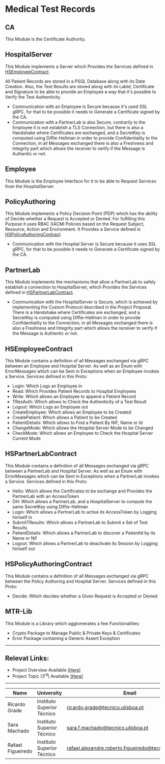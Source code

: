 # Medical Test Records

## CA

This Module is the Certificate Authority.

## HospitalServer

This Module implements a Server which Provides the Services defined in [HSEmployeeContract](#HSEmployeeContract).

All Patient Records are stored in a PSQL Database along with its Date Creation. Also, the Test Results are stored along with its LabId, Certificate and Signature to be able to provide an Employee a way that it's possible to Verify the Test Authenticity.

- Communication with an Employee is Secure because it's used SSL gRPC, for that to be possible it needs to Generate a Certificate signed by the CA.
- Communication with a PartnerLab is also Secure, contrarily to the Employee it is not establish a TLS Connection, but there is also a Handshake where Certificates are exchanged, and a SecretKey is computed using Diffie-Hellman in order to provide Confidentiality to the Connection, in all Messages exchanged there is also a Freshness and Integrity part which allows the receiver to verify if the Message is Authentic or not.

## Employee

This Module is the Employee Interface for it to be able to Request Services from the HospitalServer.

## PolicyAuthoring

This Module implements a Policy Decision Point (PDP) which has the ability of Decide whether a Request is Accepted or Denied. For fulfilling this Purpose it uses RBAC XACMl Policies based on the Request Subject, Resource, Action and Environment. It Provides a Service defined in [HSPolicyAuthoringContract](#HSPolicyAuthoringContract).

- Communication with the Hospital Server is Secure because it uses SSL gRPC, for that to be possible it needs to Generate a Certificate signed by the CA.

## PartnerLab

This Module implements the mechanisms that allow a PartnerLab to safely establish a connection to HospitalServer, which Provides the Services defined in [HSPartnerLabContract](#HSPartnerLabContract).

- Communication with the HospitalServer is Secure, which is achieved by implementing the Custom Protocol described in the Project Proposal. There is a Handshake where Certificates are exchanged, and a SecretKey is computed using Diffie-Hellman in order to provide Confidentiality to the Connection, in all Messages exchanged there is also a Freshness and Integrity part which allows the receiver to verify if the Message is Authentic or not.

## HSEmployeeContract

This Module contains a definition of all Messages exchanged via gRPC between an Employee and Hospital Server. As well as an Enum with ErrorMessages which can be Sent in Exceptions when an Employee invokes a Service. Services defined in this Proto:
- Login: Which Logs an Employee in
- Read: Which Provides Patient Records to Hospital Employees
- Write: Which allows an Employee to append a Patient Record
- TResAuth: Which allows to Check the Authenticity of a Test Result
- Logout: Which Logs an Employee out
- CreateEmployee: Which allows an Employee to be Created
- CreatePatient: Which allows a Patient to be Created
- PatientDetails: Which allows to Find a Patient By NIF, Name or Id
- ChangeMode: Which allows the Hospital Server Mode to be Changed
- CheckMode: Which allows an Employee to Check the Hospital Server Current Mode

## HSPartnerLabContract

This Module contains a definition of all Messages exchanged via gRPC between a PartnerLab and Hospital Server. As well as an Enum with ErrorMessages which can be Sent in Exceptions when a PartnerLab invokes a Service. Services defined in this Proto:
- Hello: Which allows the Certificates to be exchange and Provides the PartnerLab with an AccessToken
- DH: Which allows a PartnerLab, and a HospitalServer to compute the same SecretKey using Diffie-Hellman
- Login: Which allows a PartnerLab to active its AccessToken by Logging himself in
- SubmitTResults: Which allows a PartnerLab to Submit a Set of Test Results
- PatientDetails: Which allows a PartnerLab to discover a PatientId by its Name or Nif
- Logout: Which allows a PartnerLab to deactivate its Session by Logging himself out

## HSPolicyAuthoringContract

This Module contains a definition of all Messages exchanged via gRPC between the Policy Authoring and Hospital Server. Services defined in this Proto:

- Decide: Which decides whether a Given Request is Accepted or Denied

## MTR-Lib

This Module is a Library which agglomerates a few Functionalities:
- Crypto Package to Manage Public & Private Keys & Certificates
- Error Package containing a Generic Assert Exception

---

## Relevat Links:
- Project Overview Available [(Here)](https://github.com/Opty-Forks/Project-Overview-2021_1)
- Project Topic (3<sup>rd</sup>) Available [(Here)](https://github.com/Opty-Forks/Project-Topics-2021_1#3-medical-test-records)

---

| Name | University | Email |
| ---- | ---- | ---- |
| Ricardo Grade | Instituto Superior Técnico | ricardo.grade@tecnico.ulisboa.pt |
| Sara Machado | Instituto Superior Técnico | sara.f.machado@tecnico.ulisboa.pt |
| Rafael Figueiredo | Instituto Superior Técnico | rafael.alexandre.roberto.figueiredo@tecnico.ulisboa.pt |

